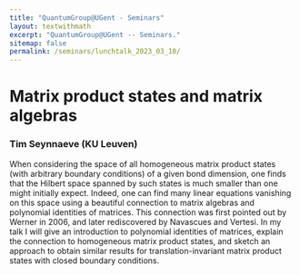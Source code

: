 ```yaml
---
title: "QuantumGroup@UGent - Seminars"
layout: textwithmath
excerpt: "QuantumGroup@UGent -- Seminars."
sitemap: false
permalink: /seminars/lunchtalk_2023_03_10/
---
```


# Matrix product states and matrix algebras
### Tim Seynnaeve (KU Leuven)
When considering the space of all homogeneous matrix product states (with arbitrary boundary conditions) of a given bond dimension, one finds that the Hilbert space spanned by such states is much smaller than one might initially expect. Indeed, one can find many linear equations vanishing on this space using a beautiful connection to matrix algebras and polynomial identities of matrices. This connection was first pointed out by Werner in 2006, and later rediscovered by Navascues and Vertesi. In my talk I will give an introduction to polynomial identities of matrices, explain the connection to homogeneous matrix product states, and sketch an approach to obtain similar results for translation-invariant matrix product states with closed boundary conditions.
